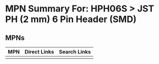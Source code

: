 



# MPN Summary For: HPH06S > JST PH (2 mm) 6 Pin Header (SMD)

## MPNs
  

|MPN|Direct Links|Search Links|
| :--- | :--- | :--- |
||||
